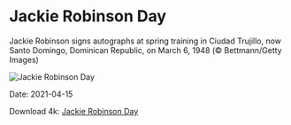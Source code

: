 # Jackie Robinson Day

Jackie Robinson signs autographs at spring training in Ciudad Trujillo, now Santo Domingo, Dominican Republic, on March 6, 1948 (© Bettmann/Getty Images)

![Jackie Robinson Day](https://bing.com/th?id=OHR.JackieRobinson_EN-US7103495692_UHD.jpg&rf=LaDigue_UHD.jpg&pid=hp&w=1024&h=576)

Date: 2021-04-15

Download 4k: [Jackie Robinson Day](https://bing.com/th?id=OHR.JackieRobinson_EN-US7103495692_UHD.jpg&rf=LaDigue_UHD.jpg&pid=hp&w=3840&h=2160)


